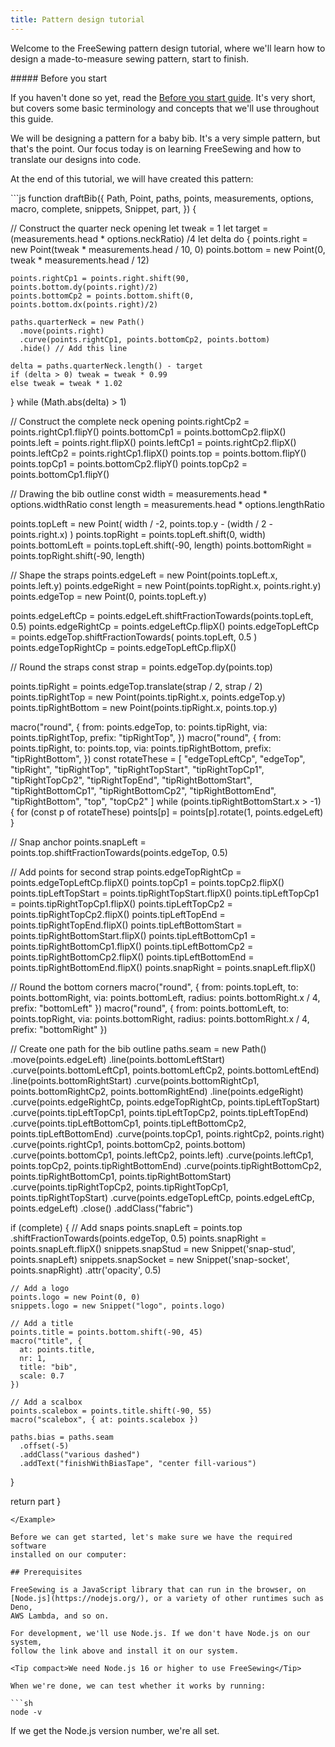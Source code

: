 ```yaml
---
title: Pattern design tutorial
---
```


Welcome to the FreeSewing pattern design tutorial, where we'll learn how to
design a made-to-measure sewing pattern, start to finish.

<Tip>
##### Before you start

If you haven't done so yet, read the [Before you start
guide](/guides/prerequisites). It's very short, but covers some basic
terminology and concepts that we'll use throughout this guide.
</Tip>

We will be designing a pattern for a baby bib. It's a very simple pattern, but
that's the point.  Our focus today is on learning FreeSewing and how to
translate our designs into code.

At the end of this tutorial, we will have created this pattern:


<Example tutorial="1" previewFirst="1" caption="Our end result">
```js
function draftBib({
  Path,
  Point,
  paths,
  points,
  measurements,
  options,
  macro,
  complete,
  snippets,
  Snippet,
  part,
}) {

  // Construct the quarter neck opening
  let tweak = 1
  let target = (measurements.head * options.neckRatio) /4
  let delta
  do {
  	points.right = new Point(tweak * measurements.head / 10, 0)
  	points.bottom = new Point(0, tweak * measurements.head / 12)

  	points.rightCp1 = points.right.shift(90, points.bottom.dy(points.right)/2)
  	points.bottomCp2 = points.bottom.shift(0, points.bottom.dx(points.right)/2)

  	paths.quarterNeck = new Path()
  	  .move(points.right)
  	  .curve(points.rightCp1, points.bottomCp2, points.bottom)
      .hide() // Add this line

  	delta = paths.quarterNeck.length() - target
    if (delta > 0) tweak = tweak * 0.99
    else tweak = tweak * 1.02
  } while (Math.abs(delta) > 1)

  // Construct the complete neck opening
  points.rightCp2 = points.rightCp1.flipY()
  points.bottomCp1 = points.bottomCp2.flipX()
  points.left = points.right.flipX()
  points.leftCp1 = points.rightCp2.flipX()
  points.leftCp2 = points.rightCp1.flipX()
  points.top = points.bottom.flipY()
  points.topCp1 = points.bottomCp2.flipY()
  points.topCp2 = points.bottomCp1.flipY()

  // Drawing the bib outline
  const width = measurements.head * options.widthRatio
  const length = measurements.head * options.lengthRatio

  points.topLeft = new Point(
    width / -2,
    points.top.y - (width / 2 - points.right.x)
  )
  points.topRight = points.topLeft.shift(0, width)
  points.bottomLeft = points.topLeft.shift(-90, length)
  points.bottomRight = points.topRight.shift(-90, length)

  // Shape the straps
  points.edgeLeft = new Point(points.topLeft.x, points.left.y)
  points.edgeRight = new Point(points.topRight.x, points.right.y)
  points.edgeTop = new Point(0, points.topLeft.y)

  points.edgeLeftCp = points.edgeLeft.shiftFractionTowards(points.topLeft, 0.5)
  points.edgeRightCp = points.edgeLeftCp.flipX()
  points.edgeTopLeftCp = points.edgeTop.shiftFractionTowards(
    points.topLeft,
    0.5
  )
  points.edgeTopRightCp = points.edgeTopLeftCp.flipX()

  // Round the straps
  const strap = points.edgeTop.dy(points.top)

  points.tipRight = points.edgeTop.translate(strap / 2, strap / 2)
  points.tipRightTop = new Point(points.tipRight.x, points.edgeTop.y)
  points.tipRightBottom = new Point(points.tipRight.x, points.top.y)

  macro("round", {
    from: points.edgeTop,
    to: points.tipRight,
    via: points.tipRightTop,
    prefix: "tipRightTop",
  })
  macro("round", {
    from: points.tipRight,
    to: points.top,
    via: points.tipRightBottom,
    prefix: "tipRightBottom",
  })
  const rotateThese = [
    "edgeTopLeftCp",
    "edgeTop",
    "tipRight",
    "tipRightTop",
    "tipRightTopStart",
    "tipRightTopCp1",
    "tipRightTopCp2",
    "tipRightTopEnd",
    "tipRightBottomStart",
    "tipRightBottomCp1",
    "tipRightBottomCp2",
    "tipRightBottomEnd",
    "tipRightBottom",
    "top",
    "topCp2"
  ]
  while (points.tipRightBottomStart.x > -1) {
    for (const p of rotateThese) points[p] = points[p].rotate(1, points.edgeLeft)
  }

  // Snap anchor
  points.snapLeft = points.top.shiftFractionTowards(points.edgeTop, 0.5)

  // Add points for second strap
  points.edgeTopRightCp = points.edgeTopLeftCp.flipX()
  points.topCp1 = points.topCp2.flipX()
  points.tipLeftTopStart = points.tipRightTopStart.flipX()
  points.tipLeftTopCp1 = points.tipRightTopCp1.flipX()
  points.tipLeftTopCp2 = points.tipRightTopCp2.flipX()
  points.tipLeftTopEnd = points.tipRightTopEnd.flipX()
  points.tipLeftBottomStart = points.tipRightBottomStart.flipX()
  points.tipLeftBottomCp1 = points.tipRightBottomCp1.flipX()
  points.tipLeftBottomCp2 = points.tipRightBottomCp2.flipX()
  points.tipLeftBottomEnd = points.tipRightBottomEnd.flipX()
  points.snapRight = points.snapLeft.flipX()

  // Round the bottom corners
  macro("round", {
    from: points.topLeft,
    to: points.bottomRight,
    via: points.bottomLeft,
    radius: points.bottomRight.x / 4,
    prefix: "bottomLeft"
  })
  macro("round", {
    from: points.bottomLeft,
    to: points.topRight,
    via: points.bottomRight,
    radius: points.bottomRight.x / 4,
    prefix: "bottomRight"
  })

  // Create one path for the bib outline
  paths.seam = new Path()
    .move(points.edgeLeft)
    .line(points.bottomLeftStart)
    .curve(points.bottomLeftCp1, points.bottomLeftCp2, points.bottomLeftEnd)
    .line(points.bottomRightStart)
    .curve(points.bottomRightCp1, points.bottomRightCp2, points.bottomRightEnd)
    .line(points.edgeRight)
    .curve(points.edgeRightCp, points.edgeTopRightCp, points.tipLeftTopStart)
    .curve(points.tipLeftTopCp1, points.tipLeftTopCp2, points.tipLeftTopEnd)
    .curve(points.tipLeftBottomCp1, points.tipLeftBottomCp2, points.tipLeftBottomEnd)
    .curve(points.topCp1, points.rightCp2, points.right)
    .curve(points.rightCp1, points.bottomCp2, points.bottom)
    .curve(points.bottomCp1, points.leftCp2, points.left)
    .curve(points.leftCp1, points.topCp2, points.tipRightBottomEnd)
    .curve(points.tipRightBottomCp2, points.tipRightBottomCp1, points.tipRightBottomStart)
    .curve(points.tipRightTopCp2, points.tipRightTopCp1, points.tipRightTopStart)
    .curve(points.edgeTopLeftCp, points.edgeLeftCp, points.edgeLeft)
    .close()
    .addClass("fabric")

  if (complete) {
    // Add snaps
    points.snapLeft = points.top
      .shiftFractionTowards(points.edgeTop, 0.5)
    points.snapRight = points.snapLeft.flipX()
    snippets.snapStud = new Snippet('snap-stud', points.snapLeft)
    snippets.snapSocket = new Snippet('snap-socket', points.snapRight)
      .attr('opacity', 0.5)

    // Add a logo
    points.logo = new Point(0, 0)
    snippets.logo = new Snippet("logo", points.logo)

    // Add a title
    points.title = points.bottom.shift(-90, 45)
    macro("title", {
      at: points.title,
      nr: 1,
      title: "bib",
      scale: 0.7
    })

    // Add a scalbox
    points.scalebox = points.title.shift(-90, 55)
    macro("scalebox", { at: points.scalebox })

    paths.bias = paths.seam
      .offset(-5)
      .addClass("various dashed")
      .addText("finishWithBiasTape", "center fill-various")

  }

  return part
}
```
</Example>

Before we can get started, let's make sure we have the required software
installed on our computer:

## Prerequisites

FreeSewing is a JavaScript library that can run in the browser, on
[Node.js](https://nodejs.org/), or a variety of other runtimes such as Deno,
AWS Lambda, and so on.

For development, we'll use Node.js. If we don't have Node.js on our system,
follow the link above and install it on our system.

<Tip compact>We need Node.js 16 or higher to use FreeSewing</Tip>

When we're done, we can test whether it works by running:

```sh
node -v
```

If we get the Node.js version number, we're all set.
